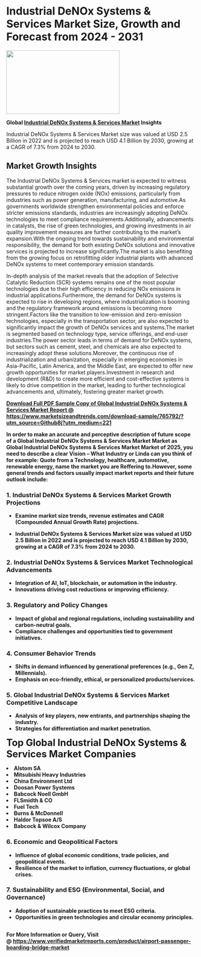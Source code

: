 <H1>Industrial DeNOx Systems & Services Market Size, Growth and Forecast from 2024 - 2031</H1><img class="aligncenter size-medium wp-image-584254" src="https://thirdeyenews.in/wp-content/uploads/2024/09/Global-Market-Research-300x168.jpeg" alt="" width="300" height="168" /><p><strong>Global&nbsp;<a href="https://www.marketsizeandtrends.com/download-sample/765792/?utm_source=Github8j?utm_medium=221">Industrial DeNOx Systems & Services Market</a> Insights</strong></p><p>Industrial DeNOx Systems & Services Market size was valued at USD 2.5 Billion in 2022 and is projected to reach USD 4.1 Billion by 2030, growing at a CAGR of 7.3% from 2024 to 2030.</p><p><h2>Market Growth Insights</h2> <p>The Industrial DeNOx Systems & Services market is expected to witness substantial growth over the coming years, driven by increasing regulatory pressures to reduce nitrogen oxide (NOx) emissions, particularly from industries such as power generation, manufacturing, and automotive.As governments worldwide strengthen environmental policies and enforce stricter emissions standards, industries are increasingly adopting DeNOx technologies to meet compliance requirements.Additionally, advancements in catalysts, the rise of green technologies, and growing investments in air quality improvement measures are further contributing to the market’s expansion.With the ongoing trend towards sustainability and environmental responsibility, the demand for both existing DeNOx solutions and innovative services is projected to increase significantly.The market is also benefiting from the growing focus on retrofitting older industrial plants with advanced DeNOx systems to meet contemporary emission standards.</p> <p><strong><a href="#"></a></strong></p> <p>In-depth analysis of the market reveals that the adoption of Selective Catalytic Reduction (SCR) systems remains one of the most popular technologies due to their high efficiency in reducing NOx emissions in industrial applications.Furthermore, the demand for DeNOx systems is expected to rise in developing regions, where industrialization is booming and the regulatory framework around emissions is becoming more stringent.Factors like the transition to low-emission and zero-emission technologies, especially in the transportation sector, are also expected to significantly impact the growth of DeNOx services and systems.The market is segmented based on technology type, service offerings, and end-user industries.The power sector leads in terms of demand for DeNOx systems, but sectors such as cement, steel, and chemicals are also expected to increasingly adopt these solutions.Moreover, the continuous rise of industrialization and urbanization, especially in emerging economies in Asia-Pacific, Latin America, and the Middle East, are expected to offer new growth opportunities for market players.Investment in research and development (R&D) to create more efficient and cost-effective systems is likely to drive competition in the market, leading to further technological advancements and, ultimately, fostering greater market growth.</p> <p><strong><a href="#"></p><p><span class=""><strong>Download Full PDF Sample Copy of Global Industrial DeNOx Systems & Services Market Report</strong> @ <a href="https://www.marketsizeandtrends.com/download-sample/765792/?utm_source=Github8j?utm_medium=221" target="_blank">https://www.marketsizeandtrends.com/download-sample/765792/?utm_source=Github8j?utm_medium=221</a></span></p><p>In order to make an accurate and perceptive description of future scope of a Global&nbsp;Industrial DeNOx Systems & Services Market Market as Global&nbsp;Industrial DeNOx Systems & Services Market Market of 2025, you need to describe a clear Vision &ndash; What Industry or Linda can you think of for example: Quote from a Technology, healthcare, automotive, renewable energy, name the market you are Reffering to.However, some general trends and factors usually impact market reports and their future outlook include:</p><h3>1.&nbsp;<strong>Industrial DeNOx Systems & Services Market Growth Projections</strong></h3><ul><li>Examine market size trends, revenue estimates and CAGR (Compounded Annual Growth Rate) projections.</li><li><p>Industrial DeNOx Systems & Services Market size was valued at USD 2.5 Billion in 2022 and is projected to reach USD 4.1 Billion by 2030, growing at a CAGR of 7.3% from 2024 to 2030.</p></li></ul><h3>2.&nbsp;<strong>Industrial DeNOx Systems & Services Market Technological Advancements</strong></h3><ul><li>Integration of AI, IoT, blockchain, or automation in the industry.</li><li>Innovations driving cost reductions or improving efficiency.</li></ul><h3>3.&nbsp;<strong>Regulatory and Policy Changes</strong></h3><ul><li>Impact of global and regional regulations, including sustainability and carbon-neutral goals.</li><li>Compliance challenges and opportunities tied to government initiatives.</li></ul><h3>4.&nbsp;<strong>Consumer Behavior Trends</strong></h3><ul><li>Shifts in demand influenced by generational preferences (e.g., Gen Z, Millennials).</li><li>Emphasis on eco-friendly, ethical, or personalized products/services.</li></ul><h3>5.&nbsp;<strong>Global Industrial DeNOx Systems & Services Market Competitive Landscape</strong></h3><ul><li>Analysis of key players, new entrants, and partnerships shaping the industry.</li><li>Strategies for differentiation and market penetration.</li></ul><p data-pm-slice="1 1 []"><span style="color: inherit; font-family: inherit; font-size: 25px;">Top Global Industrial DeNOx Systems & Services Market Companies</span></p><div class="" data-test-id=""><p><li> Alstom SA</li><li> Mitsubishi Heavy Industries</li><li> China Environment Ltd</li><li> Doosan Power Systems</li><li> Babcock Noell GmbH</li><li> FLSmidth & CO</li><li> Fuel Tech</li><li> Burns & McDonnell</li><li> Haldor Topsoe A/S</li><li> Babcock & Wilcox Company</li></p></div><h3>6.&nbsp;<strong>Economic and Geopolitical Factors</strong></h3><ul><li>Influence of global economic conditions, trade policies, and geopolitical events.</li><li>Resilience of the market to inflation, currency fluctuations, or global crises.</li></ul><h3>7.&nbsp;<strong>Sustainability and ESG (Environmental, Social, and Governance)</strong></h3><ul><li>Adoption of sustainable practices to meet ESG criteria.</li><li>Opportunities in green technologies and circular economy principles.</li></ul><h2><strong style="font-size: 14px;">For More Information or Query, Visit @&nbsp;</strong><a style="background-color: #ffffff; font-size: 14px;" href="https://www.marketsizeandtrends.com/report/industrial-denox-systems-and-services-market/" target="_blank">https://www.verifiedmarketreports.com/product/airport-passenger-boarding-bridge-market</a></h2>